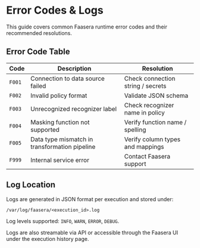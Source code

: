 # Error Codes & Logs

This guide covers common Faasera runtime error codes and their recommended resolutions.

## Error Code Table

| Code   | Description                                   | Resolution                        |
|--------|-----------------------------------------------|-----------------------------------|
| `F001` | Connection to data source failed              | Check connection string / secrets |
| `F002` | Invalid policy format                         | Validate JSON schema              |
| `F003` | Unrecognized recognizer label                 | Check recognizer name in policy   |
| `F004` | Masking function not supported                | Verify function name / spelling   |
| `F005` | Data type mismatch in transformation pipeline | Verify column types and mappings  |
| `F999` | Internal service error                        | Contact Faasera support           |

## Log Location

Logs are generated in JSON format per execution and stored under:

```
/var/log/faasera/<execution_id>.log
```

Log levels supported: `INFO`, `WARN`, `ERROR`, `DEBUG`.

Logs are also streamable via API or accessible through the Faasera UI under the execution history page.